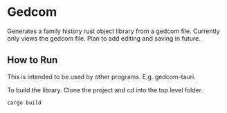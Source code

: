 # Gedcom
Generates a family history rust object library from a gedcom file.
Currently only views the gedcom file.
Plan to add editing and saving in future.

## How to Run

This is intended to be used by other programs.
E.g. gedcom-tauri.

To build the library.
Clone the project and cd into the top level folder.
```bash
cargo build
```
